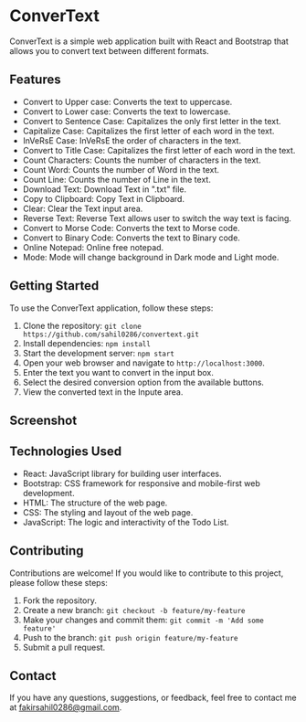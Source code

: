 # ConverText

ConverText is a simple web application built with React and Bootstrap that allows you to convert text between different formats.

## Features

- Convert to Upper case: Converts the text to uppercase.
- Convert to Lower case: Converts the text to lowercase.
- Convert to Sentence Case: Capitalizes the only first letter in the text.
- Capitalize Case: Capitalizes the first letter of each word in the text.
- InVeRsE Case: InVeRsE the order of characters in the text.
- Convert to Title Case: Capitalizes the first letter of each word in the text.
- Count Characters: Counts the number of characters in the text.
- Count Word: Counts the number of Word in the text.
- Count Line: Counts the number of Line in the text.
- Download Text: Download Text in ".txt" file.
- Copy to Clipboard: Copy Text in Clipboard.
- Clear: Clear the Text input area.
- Reverse Text: Reverse Text allows user to switch the way text is facing.
- Convert to Morse Code: Converts the text to Morse code.
- Convert to Binary Code: Converts the text to Binary code.
- Online Notepad: Online free notepad.
- Mode: Mode will change background in Dark mode and Light mode.

## Getting Started

To use the ConverText application, follow these steps:

1. Clone the repository: `git clone https://github.com/sahil0286/convertext.git`
2. Install dependencies: `npm install`
3. Start the development server: `npm start`
4. Open your web browser and navigate to `http://localhost:3000`.
5. Enter the text you want to convert in the input box.
6. Select the desired conversion option from the available buttons.
7. View the converted text in the Inpute area.

## Screenshot



## Technologies Used

- React: JavaScript library for building user interfaces.
- Bootstrap: CSS framework for responsive and mobile-first web development.
- HTML: The structure of the web page.
- CSS: The styling and layout of the web page.
- JavaScript: The logic and interactivity of the Todo List.

## Contributing

Contributions are welcome! If you would like to contribute to this project, please follow these steps:

1. Fork the repository.
2. Create a new branch: `git checkout -b feature/my-feature`
3. Make your changes and commit them: `git commit -m 'Add some feature'`
4. Push to the branch: `git push origin feature/my-feature`
5. Submit a pull request.

## Contact

If you have any questions, suggestions, or feedback, feel free to contact me at [fakirsahil0286@gmail.com](mailto:fakirsahil0286@gmail.com).
